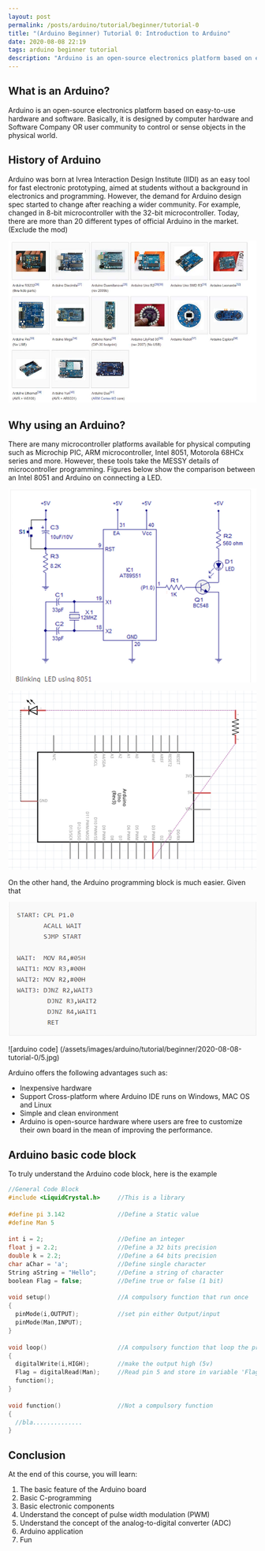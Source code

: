 ```yaml
---
layout: post
permalink: /posts/arduino/tutorial/beginner/tutorial-0
title: "(Arduino Beginner) Tutorial 0: Introduction to Arduino"
date: 2020-08-08 22:19
tags: arduino beginner tutorial
description: "Arduino is an open-source electronics platform based on easy-to-use hardware and software."
---
```


## What is an Arduino?

Arduino is an open-source electronics platform based on easy-to-use hardware and software. Basically, it is designed by computer hardware and Software Company OR user community to control or sense objects in the physical world.

## History of Arduino

Arduino was born at Ivrea Interaction Design Institute (IIDI) as an easy tool for fast electronic prototyping, aimed at students without a background in electronics and programming. However, the demand for Arduino design spec started to change after reaching a wider community. For example, changed in 8-bit microcontroller with the 32-bit microcontroller. Today, there are more than 20 different types of official Arduino in the market. (Exclude the mod)

![intro](/assets/images/arduino/tutorial/beginner/2020-08-08-tutorial-0/1.jpg)

## Why using an Arduino?

There are many microcontroller platforms available for physical computing such as Microchip PIC, ARM microcontroller, Intel 8051, Motorola 68HCx series and more. However, these tools take the MESSY details of microcontroller programming. Figures below show the comparison between an Intel 8051 and Arduino on connecting a LED.

![schematic](/assets/images/arduino/tutorial/beginner/2020-08-08-tutorial-0/2.jpg)

![Arduino connect](/assets/images/arduino/tutorial/beginner/2020-08-08-tutorial-0/3.jpg)

On the other hand, the Arduino programming block is much easier. Given that

![code](/assets/images/arduino/tutorial/beginner/2020-08-08-tutorial-0/4.jpg)

![arduino code]
(/assets/images/arduino/tutorial/beginner/2020-08-08-tutorial-0/5.jpg)

Arduino offers the following advantages such as:

- Inexpensive hardware
- Support Cross-platform where Arduino IDE runs on Windows, MAC OS and Linux
- Simple and clean environment
- Arduino is open-source hardware where users are free to customize their own board in the mean of improving the performance.

## Arduino basic code block

To truly understand the Arduino code block, here is the example

```c++
//General Code Block 
#include <LiquidCrystal.h>     //This is a library

#define pi 3.142               //Define a Static value
#define Man 5

int i = 2;                     //Define an integer
float j = 2.2;                 //Define a 32 bits precision
double k = 2.2;                //Define a 64 bits precision
char aChar = 'a';              //Define single character
String aString = "Hello";      //Define a string of character
boolean Flag = false;          //Define true or false (1 bit)

void setup()                   //A compulsory function that run once
{
  pinMode(i,OUTPUT);           //set pin either Output/input
  pinMode(Man,INPUT);
}

void loop()                    //A compulsory function that loop the program
{
  digitalWrite(i,HIGH);        //make the output high (5v)
  Flag = digitalRead(Man);     //Read pin 5 and store in variable 'Flag'  
  function();     
}

void function()                //Not a compulsory function
{
  //bla..............
}
```

## Conclusion

At the end of this course, you will learn:

1. The basic feature of the Arduino board
1. Basic C-programming
1. Basic electronic components
1. Understand the concept of pulse width modulation (PWM)
1. Understand the concept of the analog-to-digital converter (ADC)
1. Arduino application
1. Fun